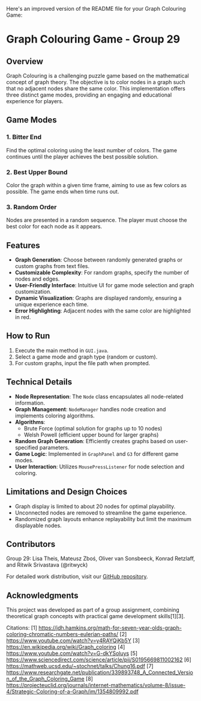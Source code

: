 Here's an improved version of the README file for your Graph Colouring Game:

# Graph Colouring Game - Group 29

## Overview

Graph Colouring is a challenging puzzle game based on the mathematical concept of graph theory. The objective is to color nodes in a graph such that no adjacent nodes share the same color. This implementation offers three distinct game modes, providing an engaging and educational experience for players.

## Game Modes

### 1. Bitter End
Find the optimal coloring using the least number of colors. The game continues until the player achieves the best possible solution.

### 2. Best Upper Bound
Color the graph within a given time frame, aiming to use as few colors as possible. The game ends when time runs out.

### 3. Random Order
Nodes are presented in a random sequence. The player must choose the best color for each node as it appears.

## Features

- **Graph Generation**: Choose between randomly generated graphs or custom graphs from text files.
- **Customizable Complexity**: For random graphs, specify the number of nodes and edges.
- **User-Friendly Interface**: Intuitive UI for game mode selection and graph customization.
- **Dynamic Visualization**: Graphs are displayed randomly, ensuring a unique experience each time.
- **Error Highlighting**: Adjacent nodes with the same color are highlighted in red.

## How to Run

1. Execute the main method in `GUI.java`.
2. Select a game mode and graph type (random or custom).
3. For custom graphs, input the file path when prompted.

## Technical Details

- **Node Representation**: The `Node` class encapsulates all node-related information.
- **Graph Management**: `NodeManager` handles node creation and implements coloring algorithms.
- **Algorithms**: 
  - Brute Force (optimal solution for graphs up to 10 nodes)
  - Welsh Powell (efficient upper bound for larger graphs)
- **Random Graph Generation**: Efficiently creates graphs based on user-specified parameters.
- **Game Logic**: Implemented in `GraphPanel` and `G3` for different game modes.
- **User Interaction**: Utilizes `MousePressListener` for node selection and coloring.

## Limitations and Design Choices

- Graph display is limited to about 20 nodes for optimal playability.
- Unconnected nodes are removed to streamline the game experience.
- Randomized graph layouts enhance replayability but limit the maximum displayable nodes.

## Contributors

Group 29: Lisa Theis, Mateusz Zboś, Oliver van Sonsbeeck, Konrad Retzlaff, and Ritwik Srivastava (@ritwyck)

For detailed work distribution, visit our [GitHub repository](https://github.com/UM-KEN1300/graph-colouring-group29_2022).

## Acknowledgments

This project was developed as part of a group assignment, combining theoretical graph concepts with practical game development skills[1][3].

Citations:
[1] https://jdh.hamkins.org/math-for-seven-year-olds-graph-coloring-chromatic-numbers-eulerian-paths/
[2] https://www.youtube.com/watch?v=y4RAYQjKb5Y
[3] https://en.wikipedia.org/wiki/Graph_coloring
[4] https://www.youtube.com/watch?v=G-dkYSoluys
[5] https://www.sciencedirect.com/science/article/pii/S0195669811002162
[6] https://mathweb.ucsd.edu/~stochnet/talks/Chung16.pdf
[7] https://www.researchgate.net/publication/339893748_A_Connected_Version_of_the_Graph_Coloring_Game
[8] https://projecteuclid.org/journals/internet-mathematics/volume-8/issue-4/Strategic-Coloring-of-a-Graph/im/1354809992.pdf
